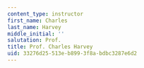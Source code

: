 ```yaml
---
content_type: instructor
first_name: Charles
last_name: Harvey
middle_initial: ''
salutation: Prof.
title: Prof. Charles Harvey
uid: 33276d25-513e-b899-3f8a-bdbc3287e6d2
---
```

